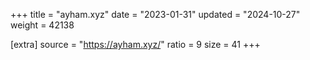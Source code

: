 +++
title = "ayham.xyz"
date = "2023-01-31"
updated = "2024-10-27"
weight = 42138

[extra]
source = "https://ayham.xyz/"
ratio = 9
size = 41
+++
